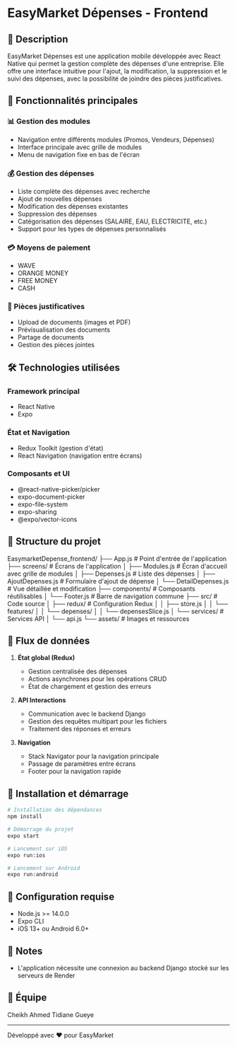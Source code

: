 # EasyMarket Dépenses - Frontend

## 📱 Description
EasyMarket Dépenses est une application mobile développée avec React Native qui permet la gestion complète des dépenses d'une entreprise. Elle offre une interface intuitive pour l'ajout, la modification, la suppression et le suivi des dépenses, avec la possibilité de joindre des pièces justificatives.

## 🚀 Fonctionnalités principales

### 📊 Gestion des modules
- Navigation entre différents modules (Promos, Vendeurs, Dépenses)
- Interface principale avec grille de modules  
- Menu de navigation fixe en bas de l'écran

### 💰 Gestion des dépenses
- Liste complète des dépenses avec recherche
- Ajout de nouvelles dépenses
- Modification des dépenses existantes 
- Suppression des dépenses
- Catégorisation des dépenses (SALAIRE, EAU, ELECTRICITE, etc.)
- Support pour les types de dépenses personnalisés

### 💳 Moyens de paiement
- WAVE
- ORANGE MONEY
- FREE MONEY
- CASH

### 📄 Pièces justificatives
- Upload de documents (images et PDF)
- Prévisualisation des documents
- Partage de documents
- Gestion des pièces jointes

## 🛠 Technologies utilisées

### Framework principal
- React Native
- Expo

### État et Navigation
- Redux Toolkit (gestion d'état)
- React Navigation (navigation entre écrans)

### Composants et UI
- @react-native-picker/picker
- expo-document-picker
- expo-file-system
- expo-sharing
- @expo/vector-icons

## 📁 Structure du projet
EasymarketDepense_frontend/
├── App.js                          # Point d'entrée de l'application
├── screens/                        # Écrans de l'application
│   ├── Modules.js                  # Écran d'accueil avec grille de modules
│   ├── Depenses.js                 # Liste des dépenses
│   ├── AjoutDepenses.js            # Formulaire d'ajout de dépense
│   └── DetailDepenses.js           # Vue détaillée et modification
├── components/                     # Composants réutilisables
│   └── Footer.js                   # Barre de navigation commune
├── src/                            # Code source
│   ├── redux/                      # Configuration Redux
│   │   ├── store.js
│   │   └── features/
│   │       └── depenses/
│   │           └── depensesSlice.js
│   └── services/                   # Services API
│       └── api.js
└── assets/                         # Images et ressources

## 🔄 Flux de données

1. **État global (Redux)**
   - Gestion centralisée des dépenses
   - Actions asynchrones pour les opérations CRUD
   - État de chargement et gestion des erreurs

2. **API Interactions**
   - Communication avec le backend Django
   - Gestion des requêtes multipart pour les fichiers
   - Traitement des réponses et erreurs

3. **Navigation**
   - Stack Navigator pour la navigation principale
   - Passage de paramètres entre écrans
   - Footer pour la navigation rapide

## 🚀 Installation et démarrage

```bash
# Installation des dépendances
npm install

# Démarrage du projet
expo start

# Lancement sur iOS
expo run:ios

# Lancement sur Android
expo run:android
```

## 🔧 Configuration requise
- Node.js >= 14.0.0
- Expo CLI
- iOS 13+ ou Android 6.0+

## 📝 Notes
- L'application nécessite une connexion au backend Django stocké sur les serveurs de Render

## 👥 Équipe
Cheikh Ahmed Tidiane Gueye

---
Développé avec ❤️ pour EasyMarket
